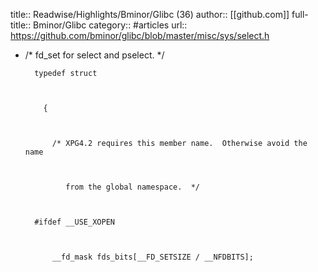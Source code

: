 title:: Readwise/Highlights/Bminor/Glibc (36)
author:: [[github.com]]
full-title:: Bminor/Glibc
category:: #articles
url:: https://github.com/bminor/glibc/blob/master/misc/sys/select.h

- /* fd_set for select and pselect.  */
      
      
        
        typedef struct
      
      
        
          {
      
      
        
            /* XPG4.2 requires this member name.  Otherwise avoid the name
      
      
        
               from the global namespace.  */
      
      
        
        #ifdef __USE_XOPEN
      
      
        
            __fd_mask fds_bits[__FD_SETSIZE / __NFDBITS];